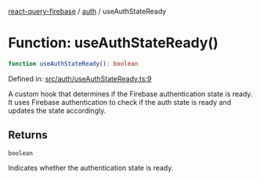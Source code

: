 [react-query-firebase](../../modules.md) / [auth](../index.md) / useAuthStateReady

# Function: useAuthStateReady()

```ts
function useAuthStateReady(): boolean
```

Defined in: [src/auth/useAuthStateReady.ts:9](https://github.com/vpishuk/react-query-firebase/blob/1065ddd51f4c3a46c2f6510c1cc51259a3705cc2/src/auth/useAuthStateReady.ts#L9)

A custom hook that determines if the Firebase authentication state is ready.
It uses Firebase authentication to check if the auth state is ready and updates the state accordingly.

## Returns

`boolean`

Indicates whether the authentication state is ready.
